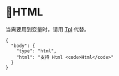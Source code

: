 
HTML
=================

当需要用到变量时，请用 [Tpl](./Tpl.md) 代替。

```schema:height="200"
{
  "body": {
    "type": "html",
    "html": "支持 Html <code>Html</code>"
  }
}
```
